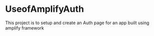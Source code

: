 # UseofAmplifyAuth

This project is to setup and create an Auth page for an app built using amplify framework
